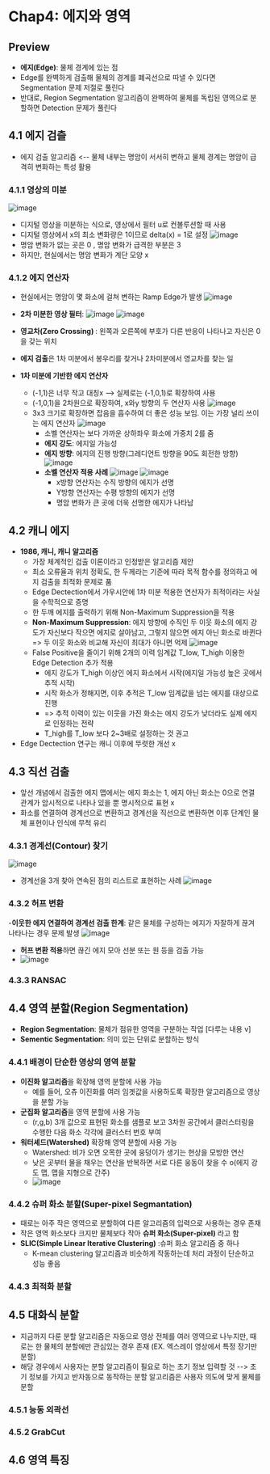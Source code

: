 # Chap4: 에지와 영역

## Preview
- **에지(Edge)**: 물체 경계에 있는 점
-  Edge를 완벽하게 검출해 물체의 경계를 폐곡선으로 따낼 수 있다면 Segmentation 문제 저절로 풀린다
-  반대로, Region Segmentation 알고리즘이 완벽하여 물체를 독립된 영역으로 분할하면 Detection 문제가 풀린다

## 4.1 에지 검츨
- 에지 검출 알고리즘 <-- 물체 내부는 명암이 서서히 변하고 물체 경계는 명암이 급격히 변화하는 특성 활용

### 4.1.1 영상의 미분
![image](https://github.com/user-attachments/assets/230799ae-118c-49e0-9fa3-02c2923255d5)
- 디지털 영상을 미분하는 식으로, 영상에서 필터 u로 컨볼루션할 때 사용
- 디지털 영상에서 x의 최소 변화량은 1이므로 delta(x) = 1로 설정
![image](https://github.com/user-attachments/assets/bc061feb-ec49-481c-8fa8-7857a2abb8b0)
- 명암 변화가 없는 곳은 0 , 명암 변화가 급격한 부분은 3
- 하지만, 현실에서는 명암 변화가 계단 모양 x 

### 4.1.2 에지 연산자
- 현실에서는 명암이 몇 화소에 걸쳐 변하는 Ramp Edge가 발생
![image](https://github.com/user-attachments/assets/c62a3adb-6254-485e-9d47-a75630e3260a)
- **2차 미분한 영상 필터**: ![image](https://github.com/user-attachments/assets/9397ee8e-25ae-4847-84f3-33c99e6cc560)
![image](https://github.com/user-attachments/assets/352a1dd6-e630-43b5-bd58-c8984ef22a1b)

- <b> 영교차(Zero Crossing) </b> : 왼쪽과 오른쪽에 부호가 다른 반응이 나타나고 자신은 0을 갖는 위치
- **에지 검출**은 1차 미분에서 봉우리를 찾거나 2차미분에서 영교차를 찾는 일

- **1차 미분에 기반한 에지 연산자**
  - (-1,1)은 너무 작고 대칭x --> 실제로는 (-1,0,1)로 확장하여 사용
  - (-1,0,1)을 2차원으로 확장하여, x와y 방향의 두 연산자 사용
    ![image](https://github.com/user-attachments/assets/227b4509-689a-458e-bafc-2082ec94faa4)
  - 3x3 크기로 확장하면 잡음을 흡수하여 더 좋은 성능 보임. 이는 가장 널리 쓰이는 에지 연산자
    ![image](https://github.com/user-attachments/assets/bcbba331-024d-4649-a688-a35a959be115)
    - 소벨 연산자는 보다 가까운 상하좌우 화소에 가중치 2를 줌
    - **에지 강도**: 에지일 가능성
    - **에지 방향**: 에지의 진행 방향(그레디언트 방향을 90도 회전한 방향)
      ![image](https://github.com/user-attachments/assets/baa0a697-9be0-4dd1-8f89-eaca29c17362)
    - **소벨 연산자 적용 사례**
    ![image](https://github.com/user-attachments/assets/e841e859-c139-4426-8579-b09c3bf1c5c9)
    ![image](https://github.com/user-attachments/assets/ffa9423b-ba8b-40b1-9e0b-c38c670bbed8)
      - x방향 연산자는 수직 방향의 에지가 선명
      - Y방향 연산자는 수평 방향의 에지가 선명
      - 명암 변화가 큰 곳에 더욱 선명한 에지가 나타남

## 4.2 캐니 에지
- **1986, 캐니, 캐니 알고리즘**
  - 가장 체계적인 검출 이론이라고 인정받은 알고리즘 제안
  - 최소 오류율과 위치 정확도, 한 두께라는 기준에 따라 목적 함수를 정의하고 에지 검출을 최적화 문제로 품
  - Edge Dectection에서 가우시안에 1차 미분 적용한 연산자가 최적이라는 사실을 수학적으로 증명
  - 한 두깨 에지를 출력하기 위해 Non-Maximum Suppression을 적용
  - **Non-Maximum Suppression**: 에지 방향에 수직인 두 이웃 화소의 에지 강도가 자신보다 작으면 에지로 살아남고, 그렇지 않으면 에지 아닌 화소로 바뀐다 => 두 이웃 화소와 비교해 자신이 최대가 아니면 억제
    ![image](https://github.com/user-attachments/assets/8a8cc7bc-a005-4714-a982-3eb0146103c8)
  - False Positive을 줄이기 위해 2개의 이력 임계값 T_low, T_high 이용한 Edge Detection 추가 적용
    - 에지 강도가 T_high 이상인 에지 화소에서 시작(에지일 가능성 높은 곳에서 추적 시작)
    - 시작 화소가 정해지면, 이후 추적은 T_low 임계값을 넘는 에지를 대상으로 진행
    - => 추적 이력이 있는 이웃을 가진 화소는 에지 강도가 낮더라도 실제 에지로 인정하는 전략
    -  T_high를 T_low 보다 2~3배로 설정하는 것 권고
- Edge Dectection 연구는 캐니 이후에 뚜렷한 개선 x

## 4.3 직선 검출
- 앞선 개념에서 검출한 에지 맵에서는 에지 화소는 1, 에지 아닌 화소는 0으로 연결 관계가 암시적으로 나타나 있을 뿐 명시적으로 표현 x
- 화소를 연결하여 경계선으로 변환하고 경계선을 직선으로 변환하면 이후 단계인 물체 표현이나 인식에 무척 유리

### 4.3.1 경계선(Contour) 찾기
![image](https://github.com/user-attachments/assets/53a82d1e-edfd-4d2e-a5e4-508acd7c8e29)
- 경계선을 3개 찾아 연속된 점의 리스트로 표현하는 사례
  ![image](https://github.com/user-attachments/assets/9ce4fad3-3687-45b6-8328-c665736b7266)

### 4.3.2 허프 변환
-<b>이웃한 에지 연결하여 경계선 검출 한계</b>: 같은 물체를 구성하는 에지가 자잘하게 끊겨 나타나는 경우 문제 발생 
![image](https://github.com/user-attachments/assets/2b888afe-5473-473c-91be-3a819195378a)
- <b>허프 변환 적용</b>하면 끊긴 에지 모아 선분 또는 원 등을 검출 가능
- ![image](https://github.com/user-attachments/assets/b1d50a11-9d63-4596-83a5-562e6cde76c9)

### 4.3.3 RANSAC

## 4.4 영역 분할(Region Segmentation)
- **Region Segmentation**: 물체가 점유한 영역을 구분하는 작업 [다루는 내용 v]
- **Sementic Segmentation**: 의미 있는 단위로 분할하는 방식

### 4.4.1 배경이 단순한 영상의 영역 분할
- **이진화 알고리즘**을 확장해 영역 분할에 사용 가능
  - 예를 들어, 오츄 이진화를 여러 임곗값을 사용하도록 확장한 알고리즘으로 영상을 분할 가능
- **군집화 알고리즘**을 영역 분할에 사용 가능
  - (r,g,b) 3개 값으로 표현된 화소를 샘플로 보고 3차원 공간에서 클러스터링을 수행한 다음 화소 각각에 클러스터 번호 부여
- **워터셰드(Watershed)** 확장해 영역 분할에 사용 가능
  - Watershed: 비가 오면 오목한 곳에 웅덩이가 생기는 현상을 모방한 연산
  - 낮은 곳부터 물을 채우는 연산을 반복하면 서로 다른 웅동이 찾을 수 o(에지 강도 맵, 맵을 지형으로 간주)
  - ![image](https://github.com/user-attachments/assets/42fac92b-4d31-4e84-b802-b3ede9b3e4c6)

### 4.4.2 슈퍼 화소 분할(Super-pixel Segmantation)
- 때로는 아주 작은 영역으로 분할하여 다른 알고리즘의 입력으로 사용하는 경우 존재
- 작은 영역 화소보다 크지만 물체보다 작아  **슈퍼 화소(Super-pixel)** 라고 함
- **SLIC(Simple Linear Iterative Clustering)** :슈퍼 화소 알고리즘 중 하나
  - K-mean clustering 알고리즘과 비슷하게 작동하는데 처리 과정이 단순하고 성능 좋음
     
### 4.4.3 최적화 분할

## 4.5 대화식 분할
- 지금까지 다룬 분할 알고리즘은 자동으로 영상 전체를 여러 영역으로 나누지만, 때로는 한 물체의 분할에만 관심있는 경우 존재 (EX. 엑스레이 영상에서 특정 장기만 분할)
- 해당 경우에서 사용자는 분할 알고리즘이 필요로 하는 초기 정보 입력할 것 --> 초기 정보를 가지고 반자동으로 동작하는 분할 알고리즘은 사용자 의도에 맞게 물체를 분할

### 4.5.1 능동 외곽선
### 4.5.2 GrabCut

## 4.6 영역 특징

